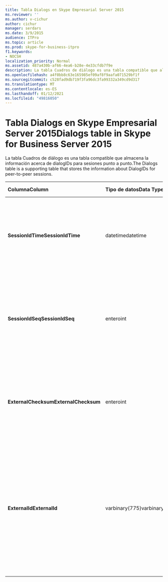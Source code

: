 ```yaml
---
title: Tabla Dialogs en Skype Empresarial Server 2015
ms.reviewer: ''
ms.author: v-cichur
author: cichur
manager: serdars
ms.date: 3/9/2015
audience: ITPro
ms.topic: article
ms.prod: skype-for-business-itpro
f1.keywords:
- NOCSH
localization_priority: Normal
ms.assetid: 487a430b-af66-4ea6-b28e-4e33cfdb7f9e
description: La tabla Cuadros de diálogo es una tabla compatible que almacena la información acerca de dialogIDs para sesiones punto a punto.
ms.openlocfilehash: a4f0bb8c63e165985ef09af8f9aafa071529bf1f
ms.sourcegitcommit: c528fad9db719f3fa96dc3fa99332a349cd9d317
ms.translationtype: MT
ms.contentlocale: es-ES
ms.lasthandoff: 01/12/2021
ms.locfileid: "49816050"
---
```

# <a name="dialogs-table-in-skype-for-business-server-2015"></a><span data-ttu-id="97cf7-103">Tabla Dialogs en Skype Empresarial Server 2015</span><span class="sxs-lookup"><span data-stu-id="97cf7-103">Dialogs table in Skype for Business Server 2015</span></span>
 
<span data-ttu-id="97cf7-104">La tabla Cuadros de diálogo es una tabla compatible que almacena la información acerca de dialogIDs para sesiones punto a punto.</span><span class="sxs-lookup"><span data-stu-id="97cf7-104">The Dialogs table is a supporting table that stores the information about DialogIDs for peer-to-peer sessions.</span></span>
  
|<span data-ttu-id="97cf7-105">**Columna**</span><span class="sxs-lookup"><span data-stu-id="97cf7-105">**Column**</span></span>|<span data-ttu-id="97cf7-106">**Tipo de datos**</span><span class="sxs-lookup"><span data-stu-id="97cf7-106">**Data Type**</span></span>|<span data-ttu-id="97cf7-107">**Clave/índice**</span><span class="sxs-lookup"><span data-stu-id="97cf7-107">**Key/Index**</span></span>|<span data-ttu-id="97cf7-108">**Detalles**</span><span class="sxs-lookup"><span data-stu-id="97cf7-108">**Details**</span></span>|
|:-----|:-----|:-----|:-----|
|<span data-ttu-id="97cf7-109">**SessionIdTime**</span><span class="sxs-lookup"><span data-stu-id="97cf7-109">**SessionIdTime**</span></span> <br/> |<span data-ttu-id="97cf7-110">datetime</span><span class="sxs-lookup"><span data-stu-id="97cf7-110">datetime</span></span>  <br/> |<span data-ttu-id="97cf7-111">Principal</span><span class="sxs-lookup"><span data-stu-id="97cf7-111">Primary</span></span>  <br/> |<span data-ttu-id="97cf7-112">Hora de la solicitud de sesión; se usa junto con SessionIDSeq para identificar de forma única una sesión.</span><span class="sxs-lookup"><span data-stu-id="97cf7-112">Time of session request; used in conjunction with SessionIDSeq to uniquely identify a session.</span></span>  <br/> |
|<span data-ttu-id="97cf7-113">**SessionIdSeq**</span><span class="sxs-lookup"><span data-stu-id="97cf7-113">**SessionIdSeq**</span></span> <br/> |<span data-ttu-id="97cf7-114">entero</span><span class="sxs-lookup"><span data-stu-id="97cf7-114">int</span></span>  <br/> |<span data-ttu-id="97cf7-115">Principal</span><span class="sxs-lookup"><span data-stu-id="97cf7-115">Primary</span></span>  <br/> |<span data-ttu-id="97cf7-116">Número de identificador para identificar la sesión.</span><span class="sxs-lookup"><span data-stu-id="97cf7-116">ID number to identify the session.</span></span> <span data-ttu-id="97cf7-117">Se usa junto con SessionIDTime para identificar de forma única una sesión.</span><span class="sxs-lookup"><span data-stu-id="97cf7-117">Used in conjunction with SessionIDTime to uniquely identify a session.</span></span>  <br/> |
|<span data-ttu-id="97cf7-118">**ExternalChecksum**</span><span class="sxs-lookup"><span data-stu-id="97cf7-118">**ExternalChecksum**</span></span> <br/> |<span data-ttu-id="97cf7-119">entero</span><span class="sxs-lookup"><span data-stu-id="97cf7-119">int</span></span>  <br/> | <br/> |<span data-ttu-id="97cf7-120">Suma de comprobación de ExternalID.</span><span class="sxs-lookup"><span data-stu-id="97cf7-120">Checksum of the ExternalID.</span></span> <span data-ttu-id="97cf7-121">Este campo se usa para aumentar la velocidad de las búsquedas en la base de datos.</span><span class="sxs-lookup"><span data-stu-id="97cf7-121">This field is used to increase the speed of database searches.</span></span>  <br/> |
|<span data-ttu-id="97cf7-122">**ExternalId**</span><span class="sxs-lookup"><span data-stu-id="97cf7-122">**ExternalId**</span></span> <br/> |<span data-ttu-id="97cf7-123">varbinary(775)</span><span class="sxs-lookup"><span data-stu-id="97cf7-123">varbinary(775)</span></span>  <br/> | <br/> |<span data-ttu-id="97cf7-124">Identificador de cuadro de diálogo SIP, almacenado como binario.</span><span class="sxs-lookup"><span data-stu-id="97cf7-124">SIP dialog ID, stored as a binary.</span></span> <span data-ttu-id="97cf7-125">El formato del binario es:</span><span class="sxs-lookup"><span data-stu-id="97cf7-125">The format of the binary is:</span></span>  <br/> <span data-ttu-id="97cf7-126">dialog;from-tag;to-tag</span><span class="sxs-lookup"><span data-stu-id="97cf7-126">dialog;from-tag;to-tag</span></span>  <br/> <span data-ttu-id="97cf7-127">Estos datos pueden convertirse en formato de texto con esta sintaxis:</span><span class="sxs-lookup"><span data-stu-id="97cf7-127">This data can be converted to text format by using this syntax:</span></span>  <br/>  `cast(cast(ExternalId as varbinary(max)) as varchar(max))` <br/> |
   

